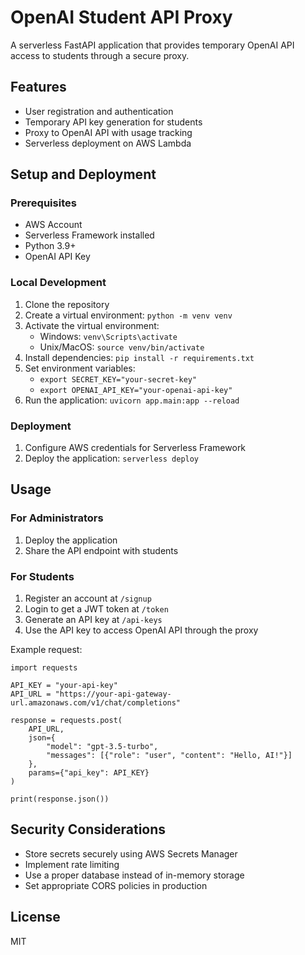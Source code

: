 # OpenAI Student API Proxy

A serverless FastAPI application that provides temporary OpenAI API access to students through a secure proxy.

## Features

- User registration and authentication
- Temporary API key generation for students
- Proxy to OpenAI API with usage tracking
- Serverless deployment on AWS Lambda

## Setup and Deployment

### Prerequisites

- AWS Account
- Serverless Framework installed
- Python 3.9+
- OpenAI API Key

### Local Development

1. Clone the repository
2. Create a virtual environment: `python -m venv venv`
3. Activate the virtual environment: 
   - Windows: `venv\Scripts\activate`
   - Unix/MacOS: `source venv/bin/activate`
4. Install dependencies: `pip install -r requirements.txt`
5. Set environment variables:
   - `export SECRET_KEY="your-secret-key"`
   - `export OPENAI_API_KEY="your-openai-api-key"`
6. Run the application: `uvicorn app.main:app --reload`

### Deployment

1. Configure AWS credentials for Serverless Framework
2. Deploy the application: `serverless deploy`

## Usage

### For Administrators

1. Deploy the application
2. Share the API endpoint with students

### For Students

1. Register an account at `/signup`
2. Login to get a JWT token at `/token`
3. Generate an API key at `/api-keys`
4. Use the API key to access OpenAI API through the proxy

Example request:

```
import requests

API_KEY = "your-api-key"
API_URL = "https://your-api-gateway-url.amazonaws.com/v1/chat/completions"

response = requests.post(
    API_URL,
    json={
        "model": "gpt-3.5-turbo",
        "messages": [{"role": "user", "content": "Hello, AI!"}]
    },
    params={"api_key": API_KEY}
)

print(response.json())
```

## Security Considerations

- Store secrets securely using AWS Secrets Manager
- Implement rate limiting
- Use a proper database instead of in-memory storage
- Set appropriate CORS policies in production

## License

MIT
